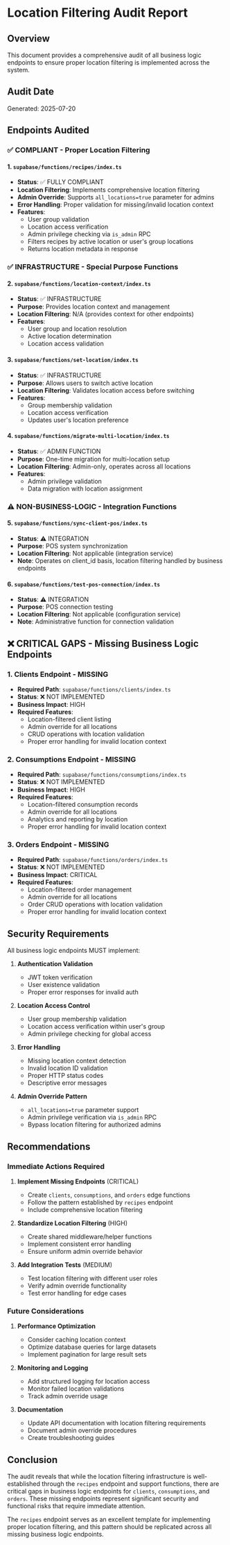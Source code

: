 # Location Filtering Audit Report

## Overview
This document provides a comprehensive audit of all business logic endpoints to ensure proper location filtering is implemented across the system.

## Audit Date
Generated: 2025-07-20

## Endpoints Audited

### ✅ COMPLIANT - Proper Location Filtering

#### 1. `supabase/functions/recipes/index.ts`
- **Status**: ✅ FULLY COMPLIANT
- **Location Filtering**: Implements comprehensive location filtering
- **Admin Override**: Supports `all_locations=true` parameter for admins
- **Error Handling**: Proper validation for missing/invalid location context
- **Features**:
  - User group validation
  - Location access verification
  - Admin privilege checking via `is_admin` RPC
  - Filters recipes by active location or user's group locations
  - Returns location metadata in response

### ✅ INFRASTRUCTURE - Special Purpose Functions

#### 2. `supabase/functions/location-context/index.ts`
- **Status**: ✅ INFRASTRUCTURE
- **Purpose**: Provides location context and management
- **Location Filtering**: N/A (provides context for other endpoints)
- **Features**:
  - User group and location resolution
  - Active location determination
  - Location access validation

#### 3. `supabase/functions/set-location/index.ts`
- **Status**: ✅ INFRASTRUCTURE
- **Purpose**: Allows users to switch active location
- **Location Filtering**: Validates location access before switching
- **Features**:
  - Group membership validation
  - Location access verification
  - Updates user's location preference

#### 4. `supabase/functions/migrate-multi-location/index.ts`
- **Status**: ✅ ADMIN FUNCTION
- **Purpose**: One-time migration for multi-location setup
- **Location Filtering**: Admin-only, operates across all locations
- **Features**:
  - Admin privilege validation
  - Data migration with location assignment

### ⚠️ NON-BUSINESS-LOGIC - Integration Functions

#### 5. `supabase/functions/sync-client-pos/index.ts`
- **Status**: ⚠️ INTEGRATION
- **Purpose**: POS system synchronization
- **Location Filtering**: Not applicable (integration service)
- **Note**: Operates on client_id basis, location filtering handled by business endpoints

#### 6. `supabase/functions/test-pos-connection/index.ts`
- **Status**: ⚠️ INTEGRATION
- **Purpose**: POS connection testing
- **Location Filtering**: Not applicable (configuration service)
- **Note**: Administrative function for connection validation

## ❌ CRITICAL GAPS - Missing Business Logic Endpoints

### 1. Clients Endpoint - MISSING
- **Required Path**: `supabase/functions/clients/index.ts`
- **Status**: ❌ NOT IMPLEMENTED
- **Business Impact**: HIGH
- **Required Features**:
  - Location-filtered client listing
  - Admin override for all locations
  - CRUD operations with location validation
  - Proper error handling for invalid location context

### 2. Consumptions Endpoint - MISSING
- **Required Path**: `supabase/functions/consumptions/index.ts`
- **Status**: ❌ NOT IMPLEMENTED  
- **Business Impact**: HIGH
- **Required Features**:
  - Location-filtered consumption records
  - Admin override for all locations
  - Analytics and reporting by location
  - Proper error handling for invalid location context

### 3. Orders Endpoint - MISSING
- **Required Path**: `supabase/functions/orders/index.ts`
- **Status**: ❌ NOT IMPLEMENTED
- **Business Impact**: CRITICAL
- **Required Features**:
  - Location-filtered order management
  - Admin override for all locations
  - Order CRUD operations with location validation
  - Proper error handling for invalid location context

## Security Requirements

All business logic endpoints MUST implement:

1. **Authentication Validation**
   - JWT token verification
   - User existence validation
   - Proper error responses for invalid auth

2. **Location Access Control**
   - User group membership validation
   - Location access verification within user's group
   - Admin privilege checking for global access

3. **Error Handling**
   - Missing location context detection
   - Invalid location ID validation
   - Proper HTTP status codes
   - Descriptive error messages

4. **Admin Override Pattern**
   - `all_locations=true` parameter support
   - Admin privilege verification via `is_admin` RPC
   - Bypass location filtering for authorized admins

## Recommendations

### Immediate Actions Required

1. **Implement Missing Endpoints** (CRITICAL)
   - Create `clients`, `consumptions`, and `orders` edge functions
   - Follow the pattern established by `recipes` endpoint
   - Include comprehensive location filtering

2. **Standardize Location Filtering** (HIGH)
   - Create shared middleware/helper functions
   - Implement consistent error handling
   - Ensure uniform admin override behavior

3. **Add Integration Tests** (MEDIUM)
   - Test location filtering with different user roles
   - Verify admin override functionality
   - Test error handling for edge cases

### Future Considerations

1. **Performance Optimization**
   - Consider caching location context
   - Optimize database queries for large datasets
   - Implement pagination for large result sets

2. **Monitoring and Logging**
   - Add structured logging for location access
   - Monitor failed location validations
   - Track admin override usage

3. **Documentation**
   - Update API documentation with location filtering requirements
   - Document admin override procedures
   - Create troubleshooting guides

## Conclusion

The audit reveals that while the location filtering infrastructure is well-established through the `recipes` endpoint and support functions, there are critical gaps in business logic endpoints for `clients`, `consumptions`, and `orders`. These missing endpoints represent significant security and functional risks that require immediate attention.

The `recipes` endpoint serves as an excellent template for implementing proper location filtering, and this pattern should be replicated across all missing business logic endpoints.